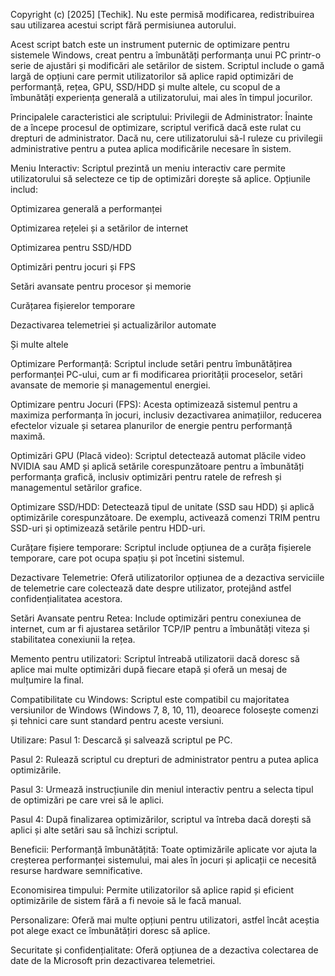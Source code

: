 Copyright (c) [2025] [Techik].
Nu este permisă modificarea, redistribuirea sau utilizarea acestui script fără permisiunea autorului.




Acest script batch este un instrument puternic de optimizare pentru sistemele Windows, creat pentru a îmbunătăți performanța unui PC printr-o serie de ajustări și modificări ale setărilor de sistem. Scriptul include o gamă largă de opțiuni care permit utilizatorilor să aplice rapid optimizări de performanță, rețea, GPU, SSD/HDD și multe altele, cu scopul de a îmbunătăți experiența generală a utilizatorului, mai ales în timpul jocurilor.

Principalele caracteristici ale scriptului:
Privilegii de Administrator: Înainte de a începe procesul de optimizare, scriptul verifică dacă este rulat cu drepturi de administrator. Dacă nu, cere utilizatorului să-l ruleze cu privilegii administrative pentru a putea aplica modificările necesare în sistem.

Meniu Interactiv: Scriptul prezintă un meniu interactiv care permite utilizatorului să selecteze ce tip de optimizări dorește să aplice. Opțiunile includ:

Optimizarea generală a performanței

Optimizarea rețelei și a setărilor de internet

Optimizarea pentru SSD/HDD

Optimizări pentru jocuri și FPS

Setări avansate pentru procesor și memorie

Curățarea fișierelor temporare

Dezactivarea telemetriei și actualizărilor automate

Și multe altele

Optimizare Performanță: Scriptul include setări pentru îmbunătățirea performanței PC-ului, cum ar fi modificarea priorității proceselor, setări avansate de memorie și managementul energiei.

Optimizare pentru Jocuri (FPS): Acesta optimizează sistemul pentru a maximiza performanța în jocuri, inclusiv dezactivarea animațiilor, reducerea efectelor vizuale și setarea planurilor de energie pentru performanță maximă.

Optimizări GPU (Placă video): Scriptul detectează automat plăcile video NVIDIA sau AMD și aplică setările corespunzătoare pentru a îmbunătăți performanța grafică, inclusiv optimizări pentru ratele de refresh și managementul setărilor grafice.

Optimizare SSD/HDD: Detectează tipul de unitate (SSD sau HDD) și aplică optimizările corespunzătoare. De exemplu, activează comenzi TRIM pentru SSD-uri și optimizează setările pentru HDD-uri.

Curățare fișiere temporare: Scriptul include opțiunea de a curăța fișierele temporare, care pot ocupa spațiu și pot încetini sistemul.

Dezactivare Telemetrie: Oferă utilizatorilor opțiunea de a dezactiva serviciile de telemetrie care colectează date despre utilizator, protejând astfel confidențialitatea acestora.

Setări Avansate pentru Retea: Include optimizări pentru conexiunea de internet, cum ar fi ajustarea setărilor TCP/IP pentru a îmbunătăți viteza și stabilitatea conexiunii la rețea.

Memento pentru utilizatori: Scriptul întreabă utilizatorii dacă doresc să aplice mai multe optimizări după fiecare etapă și oferă un mesaj de mulțumire la final.

Compatibilitate cu Windows: Scriptul este compatibil cu majoritatea versiunilor de Windows (Windows 7, 8, 10, 11), deoarece folosește comenzi și tehnici care sunt standard pentru aceste versiuni.

Utilizare:
Pasul 1: Descarcă și salvează scriptul pe PC.

Pasul 2: Rulează scriptul cu drepturi de administrator pentru a putea aplica optimizările.

Pasul 3: Urmează instrucțiunile din meniul interactiv pentru a selecta tipul de optimizări pe care vrei să le aplici.

Pasul 4: După finalizarea optimizărilor, scriptul va întreba dacă dorești să aplici și alte setări sau să închizi scriptul.

Beneficii:
Performanță îmbunătățită: Toate optimizările aplicate vor ajuta la creșterea performanței sistemului, mai ales în jocuri și aplicații ce necesită resurse hardware semnificative.

Economisirea timpului: Permite utilizatorilor să aplice rapid și eficient optimizările de sistem fără a fi nevoie să le facă manual.

Personalizare: Oferă mai multe opțiuni pentru utilizatori, astfel încât aceștia pot alege exact ce îmbunătățiri doresc să aplice.

Securitate și confidențialitate: Oferă opțiunea de a dezactiva colectarea de date de la Microsoft prin dezactivarea telemetriei.
